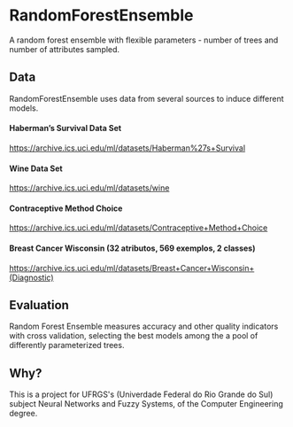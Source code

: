 # RandomForestEnsemble
A random forest ensemble with flexible parameters - number of trees and number of attributes sampled. 

## Data
RandomForestEnsemble uses data from several sources to induce different models.
#### Haberman’s Survival Data Set
https://archive.ics.uci.edu/ml/datasets/Haberman%27s+Survival
#### Wine Data Set
https://archive.ics.uci.edu/ml/datasets/wine
#### Contraceptive Method Choice
https://archive.ics.uci.edu/ml/datasets/Contraceptive+Method+Choice
#### Breast Cancer Wisconsin (32 atributos, 569 exemplos, 2 classes)
https://archive.ics.uci.edu/ml/datasets/Breast+Cancer+Wisconsin+(Diagnostic)

## Evaluation
Random Forest Ensemble measures accuracy and other quality indicators with cross validation, selecting the best models among the a pool of differently parameterized trees.

## Why?
This is a project for UFRGS's (Univerdade Federal do Rio Grande do Sul) subject Neural Networks and Fuzzy Systems, of the Computer Engineering degree.
